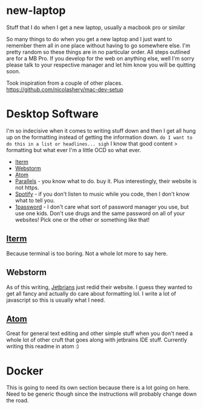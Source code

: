 # new-laptop
Stuff that I do when I get a new laptop, usually a macbook pro or similar

So many things to do when you get a new laptop and I just want to remember them all in one place without having to go somewhere else.  I'm pretty random so these things are in no particular order.  All steps outlined are for a MB Pro.  If you develop for the web on anything else, well I'm sorry please talk to your respective manager and let him know you will be quitting soon.

Took inspiration from a couple of other places. https://github.com/nicolashery/mac-dev-setup

# Desktop Software

I'm so indecisive when it comes to writing stuff down and then I get all hung up on the formatting instead of getting the information down. `do I want to do this in a list or headlines... sigh`  I know that good content > formatting but what ever I'm a little OCD so what ever.

- [Iterm](#iterm)
- [Webstorm](#webstorm)
- [Atom](#atom)
- [Parallels](http://www.parallels.com) - you know what to do.  buy it.  Plus interestingly, their website is not https.
- [Spotify](https://www.spotify.com/us/) - if you don't listen to music while you code, then I don't know what to tell you.
- [1password](https://agilebits.com/onepassword) - I don't care what sort of password manager you use, but use one kids.  Don't use drugs and the same password on all of your websites!  Pick one or the other or something like that!

## [Iterm](https://www.iterm2.com)

Because terminal is too boring.  Not a whole lot more to say here.

## Webstorm

As of this writing, [Jetbrians](https://www.jetbrains.com) just redid their website.  I guess they wanted to get all fancy and actually do care about formatting lol.  I write a lot of javascript so this is usually what I need.

## [Atom](https://atom.io)

Great for general text editing and other simple stuff when you don't need a whole lot of other cruft that goes along with jetbrains IDE stuff.  Currently writing this readme in atom :)

# Docker

This is going to need its own section because there is a lot going on here.  Need to be generic though since the instructions will probably change down the road.
